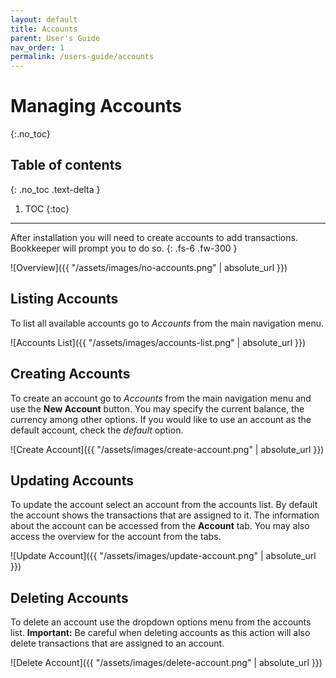 ```yaml
---
layout: default
title: Accounts
parent: User's Guide
nav_order: 1
permalink: /users-guide/accounts
---
```


# Managing Accounts
{:.no_toc}

## Table of contents
{: .no_toc .text-delta }

1. TOC
{:toc}

---

After installation you will need to create accounts to add transactions. Bookkeeper will prompt you to do so.
{: .fs-6 .fw-300 }

![Overview]({{ "/assets/images/no-accounts.png" | absolute_url }})

## Listing Accounts
To list all available accounts go to *Accounts* from the main navigation menu.

![Accounts List]({{ "/assets/images/accounts-list.png" | absolute_url }})

## Creating Accounts
To create an account go to *Accounts* from the main navigation menu and use the **New Account** button. You may specify the current balance, the currency among other options. If you would like to use an account as the default account, check the *default* option.

![Create Account]({{ "/assets/images/create-account.png" | absolute_url }})

## Updating Accounts
To update the account select an account from the accounts list. By default the account shows the transactions that are assigned to it. The information about the account can be accessed from the **Account** tab. You may also access the overview for the account from the tabs.

![Update Account]({{ "/assets/images/update-account.png" | absolute_url }})

## Deleting Accounts
To delete an account use the dropdown options menu from the accounts list. **Important:** Be careful when deleting accounts as this action will also delete transactions that are assigned to an account.

![Delete Account]({{ "/assets/images/delete-account.png" | absolute_url }})

